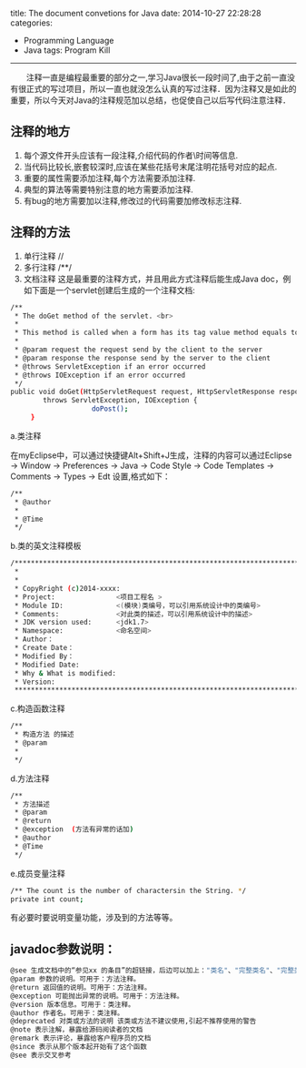 title: The document convetions for Java
date: 2014-10-27 22:28:28
categories:
- Programming Language
- Java
tags: Program Kill
---
　　注释一直是编程最重要的部分之一,学习Java很长一段时间了,由于之前一直没有很正式的写过项目，所以一直也就没怎么认真的写过注释．因为注释又是如此的重要，所以今天对Java的注释规范加以总结，也促使自己以后写代码注意注释．

## 注释的地方
1. 每个源文件开头应该有一段注释,介绍代码的作者\时间等信息.
2. 当代码比较长,嵌套较深时,应该在某些花括号末尾注明花括号对应的起点.
3. 重要的属性需要添加注释,每个方法需要添加注释.
4. 典型的算法等需要特别注意的地方需要添加注释.
5. 有bug的地方需要加以注释,修改过的代码需要加修改标志注释.

<!--more-->
## 注释的方法
1. 单行注释 // 
2. 多行注释 /**/
3. 文档注释
这是最重要的注释方式，并且用此方式注释后能生成Java doc，例如下面是一个servlet创建后生成的一个注释文档:
```bash
/**
 * The doGet method of the servlet. <br>
 *
 * This method is called when a form has its tag value method equals to get.
 * 
 * @param request the request send by the client to the server
 * @param response the response send by the server to the client
 * @throws ServletException if an error occurred
 * @throws IOException if an error occurred
 */
public void doGet(HttpServletRequest request, HttpServletResponse response)
        throws ServletException, IOException {
                    doPost();
     }
 ```
a.类注释

在myEclipse中，可以通过快捷键Alt+Shift+J生成，注释的内容可以通过Eclipse -> Window -> Preferences -> Java -> Code Style -> Code Templates -> Comments -> Types -> Edt 设置,格式如下：
```bash
/**
 * @author 
 *
 * @Time 
 */
```
b.类的英文注释模板
```bash
/***************************************************************************************** 
 *
 *
 * CopyRright (c)2014-xxxx:                          
 * Project:               <项目工程名 >                                          
 * Module ID:             <(模块)类编号，可以引用系统设计中的类编号>    
 * Comments:              <对此类的描述，可以引用系统设计中的描述>                                           
 * JDK version used:      <jdk1.7>                              
 * Namespace:             <命名空间>                              
 * Author：                       
 * Create Date：  
 * Modified By：                                           
 * Modified Date:                                     
 * Why & What is modified:     
 * Version:                                       
 ****************************************************************************************/ 
```
c.构造函数注释
```bash
/** 
 * 构造方法 的描述 
 * @param 
 *       
 */
```
d.方法注释
```bash
/** 
 * 方法描述 
 * @param 
 * @return  
 * @exception  (方法有异常的话加) 
 * @author  
 * @Time  
 */
```
e.成员变量注释
```bash
/** The count is the number of charactersin the String. */
private int count;
```
有必要时要说明变量功能，涉及到的方法等等。

## javadoc参数说明：
```bash
@see 生成文档中的“参见xx 的条目”的超链接，后边可以加上："类名"、"完整类名"、"完整类名#方法"。可用于：类、方法、变量注释。 
@param 参数的说明。可用于：方法注释。 
@return 返回值的说明。可用于：方法注释。 
@exception 可能抛出异常的说明。可用于：方法注释。 
@version 版本信息。可用于：类注释。 
@author 作者名。可用于：类注释。 
@deprecated 对类或方法的说明 该类或方法不建议使用,引起不推荐使用的警告 
@note 表示注解，暴露给源码阅读者的文档 
@remark 表示评论，暴露给客户程序员的文档 
@since 表示从那个版本起开始有了这个函数 
@see 表示交叉参考
```
